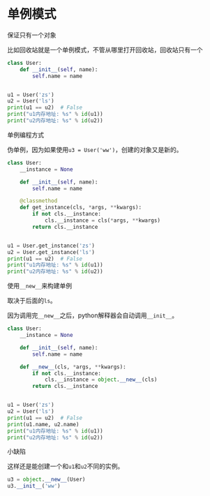 # 单例模式

保证只有一个对象

比如回收站就是一个单例模式，不管从哪里打开回收站，回收站只有一个

```python
class User:
    def __init__(self, name):
        self.name = name


u1 = User('zs')
u2 = User('ls')
print(u1 == u2)  # False
print("u1内存地址: %s" % id(u1))
print("u2内存地址: %s" % id(u2))
```

单例编程方式

伪单例，因为如果使用`u3 = User('ww')`，创建的对象又是新的。

```python
class User:
    __instance = None

    def __init__(self, name):
        self.name = name

    @classmethod
    def get_instance(cls, *args, **kwargs):
        if not cls.__instance:
            cls.__instance = cls(*args, **kwargs)
        return cls.__instance


u1 = User.get_instance('zs')
u2 = User.get_instance('ls')
print(u1 == u2)  # False
print("u1内存地址: %s" % id(u1))
print("u2内存地址: %s" % id(u2))
```

使用`__new__`来构建单例

取决于后面的`ls`。

因为调用完`__new__`之后，python解释器会自动调用`__init__`。

```python
class User:
    __instance = None

    def __init__(self, name):
        self.name = name

    def __new__(cls, *args, **kwargs):
        if not cls.__instance:
            cls.__instance = object.__new__(cls)
        return cls.__instance


u1 = User('zs')
u2 = User('ls')
print(u1 == u2)  # False
print(u1.name, u2.name)
print("u1内存地址: %s" % id(u1))
print("u2内存地址: %s" % id(u2))
```

小缺陷

这样还是能创建一个和`u1`和`u2`不同的实例。

```python
u3 = object.__new__(User)
u3.__init__('ww')
```

